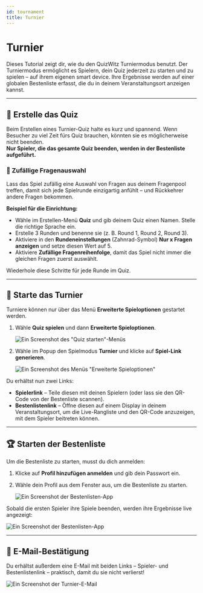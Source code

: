 ```yaml
---
id: tournament
title: Turnier
---
```


# Turnier

Dieses Tutorial zeigt dir, wie du den QuizWitz Turniermodus benutzt. Der Turniermodus ermöglicht es Spielern, dein Quiz jederzeit zu starten und zu spielen – auf ihrem eigenen smart device. Ihre Ergebnisse werden auf einer globalen Bestenliste erfasst, die du in deinem Veranstaltungsort anzeigen kannst.

---

## 📝 Erstelle das Quiz

Beim Erstellen eines Turnier-Quiz halte es kurz und spannend. Wenn Besucher zu viel Zeit fürs Quiz brauchen, könnten sie es möglicherweise nicht beenden.\
**Nur Spieler, die das gesamte Quiz beenden, werden in der Bestenliste aufgeführt.**

### 🎲 Zufällige Fragenauswahl

Lass das Spiel zufällig eine Auswahl von Fragen aus deinem Fragenpool treffen, damit sich jede Spielrunde einzigartig anfühlt – und Rückkehrer andere Fragen bekommen.

**Beispiel für die Einrichtung:**

- Wähle im Erstellen-Menü **Quiz** und gib deinem Quiz einen Namen. Stelle die richtige Sprache ein.
- Erstelle 3 Runden und benenne sie (z. B. Round 1, Round 2, Round 3).
- Aktiviere in den **Rundeneinstellungen** (Zahnrad-Symbol) **Nur x Fragen anzeigen** und setze diesen Wert auf 5.
- Aktiviere **Zufällige Fragenreihenfolge**, damit das Spiel nicht immer die gleichen Fragen zuerst auswählt.

Wiederhole diese Schritte für jede Runde im Quiz.

---

## 🚀 Starte das Turnier

Turniere können nur über das Menü **Erweiterte Spieloptionen** gestartet werden.

1. Wähle **Quiz spielen** und dann **Erweiterte Spieloptionen**.

   ![Ein Screenshot des "Quiz starten"-Menüs](/images/tutorials/tournament/tournament-start.png)

2. Wähle im Popup den Spielmodus **Turnier** und klicke auf **Spiel-Link generieren**.

   ![Ein Screenshot des Menüs "Erweiterte Spieloptionen"](/images/tutorials/tournament/tournament-advanced-game-settings.png)

Du erhältst nun zwei Links:

- **Spielerlink** – Teile diesen mit deinen Spielern (oder lass sie den QR-Code von der Bestenliste scannen).
- **Bestenlistenlink** – Öffne diesen auf einem Display in deinem Veranstaltungsort, um die Live-Rangliste und den QR-Code anzuzeigen, mit dem Spieler beitreten können.

---

## 🏆 Starten der Bestenliste

Um die Bestenliste zu starten, musst du dich anmelden:

1. Klicke auf **Profil hinzufügen anmelden** und gib dein Passwort ein.
2. Wähle dein Profil aus dem Fenster aus, um die Bestenliste zu starten.

   ![Ein Screenshot der Bestenlisten-App](/images/tutorials/tournament/leaderboard-start.png)

Sobald die ersten Spieler ihre Spiele beenden, werden ihre Ergebnisse live angezeigt:

![Ein Screenshot der Bestenlisten-App](/images/tutorials/tournament/leaderboard.png)

---

## 📧 E-Mail-Bestätigung

Du erhältst außerdem eine E-Mail mit beiden Links – Spieler- und Bestenlistenlink – praktisch, damit du sie nicht verlierst!

![Ein Screenshot der Turnier-E-Mail](/images/tutorials/tournament/tournament-email.png)
